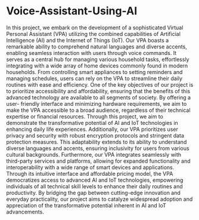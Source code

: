 # Voice-Assistant-Using-AI
In this project, we embark on the development of a sophisticated Virtual Personal Assistant (VPA)
utilizing the combined capabilities of Artificial Intelligence (AI) and the Internet of Things (IoT). Our
VPA boasts a remarkable ability to comprehend natural languages and diverse accents, enabling seamless
interaction with users through voice commands. It serves as a central hub for managing various household
tasks, effortlessly integrating with a wide array of home devices commonly found in modern households.
From controlling smart appliances to setting reminders and managing schedules, users can rely on the
VPA to streamline their daily routines with ease and efficiency.
One of the key objectives of our project is to prioritize accessibility and affordability, ensuring
that the benefits of this advanced technology are available to all segments of society. By offering a user-
friendly interface and minimizing hardware requirements, we aim to make the VPA accessible to a broad
audience, regardless of their technical expertise or financial resources. Through this project, we aim to
demonstrate the transformative potential of AI and IoT technologies in enhancing daily life experiences.
Additionally, our VPA prioritizes user privacy and security with robust encryption protocols and
stringent data protection measures. This adaptability extends to its ability to understand diverse languages
and accents, ensuring inclusivity for users from various cultural backgrounds. Furthermore, our VPA
integrates seamlessly with third-party services and platforms, allowing for expanded functionality and
interoperability with a wide range of smart devices and applications.
Through its intuitive interface and affordable pricing model, the VPA democratizes access to
advanced AI and IoT technologies, empowering individuals of all technical skill levels to enhance their
daily routines and productivity. By bridging the gap between cutting-edge innovation and everyday
practicality, our project aims to catalyze widespread adoption and appreciation of the transformative
potential inherent in AI and IoT advancements.
